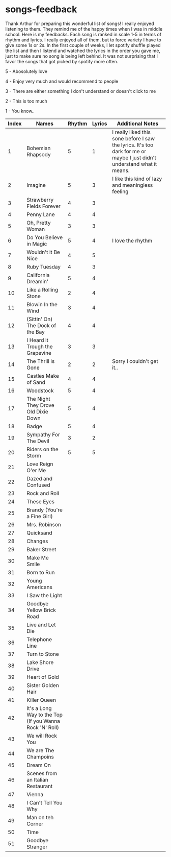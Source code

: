 # songs-feedback

Thank Arthur for preparing this wonderful list of songs! I really enjoyed listening to them. They remind me of the happy times when I was in middle school. Here is my feedbacks. Each song is ranked in scale 1-5 in terms of rhythm and lyrics. I really enjoyed all of them, but to force variety I have to give some 1s or 2s. In the first couple of weeks, I let spotify shuffle played the list and then I listend and watched the lyrics in the order you gave me, just to make sure no song is being left behind. It was not surprising that I favor the songs that got picked by spotify more often.

5 - Abosolutely love

4 - Enjoy very much and would recommend to people

3 - There are either something I don't understand or doesn't click to me

2 - This is too much 

1 - You know..


|Index|Names|Rhythm|Lyrics|Additional Notes|
|---|---|---|---|---|
|1|Bohemian Rhapsody|5|1|I really liked this sone before I saw the lyrics. It's too dark for me or maybe I just didn't understand what it means.|
|2|Imagine|5|3|I like this kind of lazy and meaningless feeling|
|3|Strawberry Fields Forever|4|3||
|4|Penny Lane|4|4||
|5|Oh, Pretty Woman|3|3||
|6|Do You Believe in Magic|5|4|I love the rhythm|
|7|Wouldn't it Be Nice|4|5||
|8|Ruby Tuesday|4|3||
|9|California Dreamin'|5|4||
|10|Like a Rolling Stone|2|4||
|11|Blowin In the Wind|3|4||
|12|(Sittin' On) The Dock of the Bay|4|4||
|13|I Heard it Trough the Grapevine|3|3||
|14|The Thrill is Gone|2|2|Sorry I couldn't get it..
|15|Castles Make of Sand|4|4||
|16|Woodstock|5|4||
|17|The Night They Drove Old Dixie Down|5|4||
|18|Badge|5|4||
|19|Sympathy For The Devil|3|2||
|20|Riders on the Storm|5|5||
|21|Love Reign O'er Me||
|22|Dazed and Confused||
|23|Rock and Roll||
|24|These Eyes||
|25|Brandy (You're a Fine Girl)||
|26|Mrs. Robinson||
|27|Quicksand||
|28|Changes||
|29|Baker Street||
|30|Make Me Smile||
|31|Born to Run||
|32|Young Americans||
|33|I Saw the Light||
|34|Goodbye Yellow Brick Road||
|35|Live and Let Die||
|36|Telephone Line||
|37|Turn to Stone||
|38|Lake Shore Drive||
|39|Heart of Gold||
|40|Sister Golden Hair||
|41|Killer Queen||
|42|It's a Long Way to the Top (If you Wanna Rock 'N' Roll)||
|43|We will Rock You||
|44|We are The Champoins||
|45|Dream On||
|46|Scenes from an Italian Restaurant||
|47|Vienna||
|48|I Can't Tell You Why||
|49|Man on teh Corner||
|50|Time||
|51|Goodbye Stranger||
